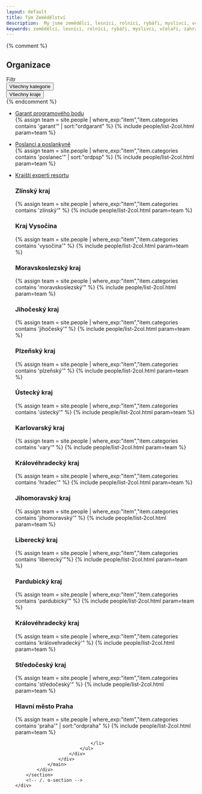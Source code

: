 ```yaml
---
layout: default
title: Tým Zemědělství
description:  My jsme zemědělci, lesníci, rolníci, rybáři, myslivci, včelaří, zahrádkáři, piráti, pirátky, chovatelé.
keywords: zemědělci, lesníci, rolníci, rybáři, myslivci, včelaři, zahrádkáři, chovatelé, piráti, pirátky, příznivci
---
```

<div class="row o-section-block o-section-block--divided">
    <div class="medium-12 large-12 columns">
        <section class="o-section">
            <div class="o-section-inner">
                <main class="o-section-block">
                    <div class="c-BasicPage">
                        <div class="c-BasicPage-content">
                            {% comment %}
                            <div class="c-BasicPage-header c-BasicPage-header--horizontal c-BasicPage-header--horizontal--mobilestacked">
                                <h1 class="c-BasicPage__title"> Organizace </h1>
                                <div class="c-BasicPage__meta">
                                    <div class="c-BasicPage__meta-filters">
                                        <div class="c-BasicPage__meta-filter-block">
                                            <div class="c-BasicPage__meta-filters__title">Filtr</div>
                                        </div>
                                        <div class="c-BasicPage__meta-filter-block">
                                            <div class="c-BasicPage__meta-filter">
                                                <button class="c-BasicPage__meta-filter-btn" type="button" data-toggle="category-filters">Všechny kategorie</button>
                                                <div class="c-BasicPage__meta-filter-dropdown" id="category-filters" style="display: none; " data-toggler="is-open">
                                                    <ul>
                                                        <li>
                                                            <input type="checkbox" name="group[]" id="group1" value="">
                                                            <label for="group1">Garant programového bodu</label>
                                                        </li>
                                                        <li>
                                                            <input type="checkbox" name="group[]" id="group6" value="">
                                                            <label for="group6">Poslanci a poslankyně</label>
                                                        </li>
                                                        <li>
                                                            <input type="checkbox" name="group[]" id="group2" value="">
                                                            <label for="group2">Krajští experti</label>
                                                        </li>
                                                        <li class="spacer"></li>
                                                        <li>
                                                            <input type="checkbox" name="group[]" id="group5" value="" checked="">
                                                            <label for="group5">Všechny kategorie</label>
                                                        </li>
                                                    </ul>
                                                </div>
                                            </div>
                                        </div>
                                        <div class="c-BasicPage__meta-filter-block">
                                            <div class="c-BasicPage__meta-filter">
                                                <button class="c-BasicPage__meta-filter-btn" type="button" data-toggle="region-filters">Všechny kraje</button>
                                                <div class="c-BasicPage__meta-filter-dropdown" id="region-filters" style="display: none; " data-toggler="is-open">
                                                    <ul>
                                                        <li>
                                                            <input type="checkbox" name="group[]" id="region_group1" value="">
                                                            <label for="region_group1">Středočeský kraj</label>
                                                        </li>
                                                        <li>
                                                            <input type="checkbox" name="group[]" id="region_group2" value="">
                                                            <label for="region_group2">Moravskoslezský kraj</label>
                                                        </li>
                                                        <li>
                                                            <input type="checkbox" name="group[]" id="region_group3" value="">
                                                            <label for="region_group3">Zlínský kraj</label>
                                                        </li>
                                                        <li class="spacer"></li>
                                                        <li>
                                                            <input type="checkbox" name="group[]" id="region_group4" value="" checked="">
                                                            <label for="region_group4">Všechny kraje</label>
                                                        </li>
                                                    </ul>
                                                </div>
                                            </div>
                                        </div>
                                    </div>
                                </div>
                            </div>
                            {% endcomment %}
                            <ul class="c-simple-accordion" data-accordion="" data-options="allowAllClosed: true">
                                <li class="c-simple-accordion-item is-active" data-accordion-item="">
                                    <a href="#garant" class="c-simple-accordion-title">Garant programového bodu</a>
                                    <div id="garant" class="c-simple-accordion-content" data-tab-content="">
                                        {% assign team = site.people | where_exp:"item","item.categories contains 'garant'" | sort:"ordgarant" %}
                                        {% include people/list-2col.html param=team %}
                                    </div>
                                </li>
                            </ul>
                            <ul class="c-simple-accordion" data-accordion="" data-options="allowAllClosed: true">
                                <li class="c-simple-accordion-item" data-accordion-item="">
                                    <a href="#snemovna" class="c-simple-accordion-title">Poslanci a poslankyně</a>
                                    <div id="snemovna" class="c-simple-accordion-content" data-tab-content="">
                                        {% assign team = site.people | where_exp:"item","item.categories contains 'poslanec'" | sort:"ordpsp" %}
                                        {% include people/list-2col.html param=team %}
                                    </div>
                                </li>
                            </ul>
                            <ul class="c-simple-accordion" data-accordion="" data-options="allowAllClosed: true">
                                <li class="c-simple-accordion-item" data-accordion-item="">
                                    <a href="#ket" class="c-simple-accordion-title">Krajští experti resortu</a>
                                    <div id="ket" class="c-simple-accordion-content" data-tab-content="">
                                        <div class="c-simple-accordion-content-block">
                                            <h3>Zlínský kraj</h3>
                                            {% assign team = site.people | where_exp:"item","item.categories contains 'zlínský'" %}
                                            {% include people/list-2col.html param=team %}
                                        </div>
                                      <div class="c-simple-accordion-content-block">
                                            <h3>Kraj Vysočina</h3>
                                            {% assign team = site.people | where_exp:"item","item.categories contains 'vysočina'" %}
                                            {% include people/list-2col.html param=team %}
                                        </div>
                                        <div class="c-simple-accordion-content-block">
                                            <h3>Moravskoslezský kraj</h3>
                                            {% assign team = site.people | where_exp:"item","item.categories contains 'moravskoslezský'" %}
                                            {% include people/list-2col.html param=team %}
                                        </div>
                                        <div class="c-simple-accordion-content-block">
                                            <h3>Jihočeský kraj</h3>
                                            {% assign team = site.people | where_exp:"item","item.categories contains 'jihočeský'" %}
                                            {% include people/list-2col.html param=team %}
                                       </div>
                                       <div class="c-simple-accordion-content-block">
                                            <h3>Plzeňský kraj</h3>
                                            {% assign team = site.people | where_exp:"item","item.categories contains 'plzeňský'" %}
                                            {% include people/list-2col.html param=team %}
                                       </div>
                                        <div class="c-simple-accordion-content-block">
                                            <h3>Ústecký kraj</h3>
                                            {% assign team = site.people | where_exp:"item","item.categories contains 'ústecký'" %}
                                            {% include people/list-2col.html param=team %}
                                        </div>
                                        <div class="c-simple-accordion-content-block">
                                            <h3>Karlovarský kraj</h3>
                                            {% assign team = site.people | where_exp:"item","item.categories contains 'vary'" %}
                                            {% include people/list-2col.html param=team %}
                                        </div>
                                        <div class="c-simple-accordion-content-block">
                                            <h3>Královéhradecký kraj</h3>
                                            {% assign team = site.people | where_exp:"item","item.categories contains 'hradec'" %}
                                            {% include people/list-2col.html param=team %}
                                       </div>
                                       <div class="c-simple-accordion-content-block">
                                            <h3>Jihomoravský kraj</h3>
                                            {% assign team = site.people | where_exp:"item","item.categories contains 'jihomoravský'" %}
                                            {% include people/list-2col.html param=team %}
                                       </div>
                                        <div class="c-simple-accordion-content-block">
                                            <h3>Liberecký kraj</h3>
                                            {% assign team = site.people | where_exp:"item","item.categories contains 'liberecký'"%}
                                            {% include people/list-2col.html param=team %}
                                        </div>
                                        <div class="c-simple-accordion-content-block">
                                            <h3>Pardubický kraj</h3>
                                            {% assign team = site.people | where_exp:"item","item.categories contains 'pardubický'" %}
                                            {% include people/list-2col.html param=team %}
                                        </div>
                                        <div class="c-simple-accordion-content-block">
                                            <h3>Královéhradecký kraj</h3>
                                            {% assign team = site.people | where_exp:"item","item.categories contains 'královehradecký'" %}
                                            {% include people/list-2col.html param=team %}
                                       </div>
                                       <div class="c-simple-accordion-content-block">
                                            <h3>Středočeský kraj</h3>
                                            {% assign team = site.people | where_exp:"item","item.categories contains 'středočeský'" %}
                                            {% include people/list-2col.html param=team %}
                                       </div>
                                        <div class="c-simple-accordion-content-block">
                                            <h3>Hlavní město Praha</h3>
                                            {% assign team = site.people | where_exp:"item","item.categories contains 'praha'" | sort:"ordpraha" %}
                                            {% include people/list-2col.html param=team %}
                                        </div>
                                  </div>

                                </li>
                            </ul>
                        </div>
                    </div>
                </main>
            </div>
        </section>
        <!-- /. o-section -->
    </div>
</div>
